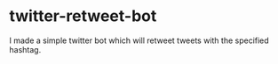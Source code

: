 # twitter-retweet-bot
I made a simple twitter bot which will retweet tweets with the specified hashtag.
